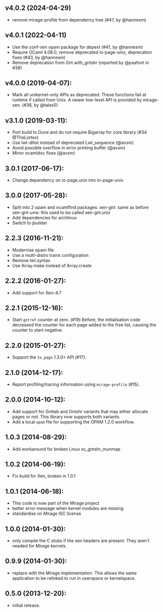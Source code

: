 ## v4.0.2 (2024-04-29)
- remove mirage-profile from dependency tree (#47, by @hannesm)

## v4.0.1 (2022-04-11)
- Use the conf-xen opam package for depext (#41, by @hannesm)
- Require OCaml 4.08.0, remove deprecated io-page-unix, deprecation fixes
  (#43, by @hannesm)
- Remove deprecation from Gnt.with_gntshr (reported by @psafont in #38)

## v4.0.0 (2019-04-07):
- Mark all unikernel-only APIs as deprecated. These functions
  fail at runtime if called from Unix. A newer low-level API
  is provided by mirage-xen. (#36, by @talex5)

## v3.1.0 (2019-03-11):
- Port build to Dune and do not require Bigarray for
  core library (#34 @TheLortex)
- Use lwt-dllist instead of deprecated Lwt_sequence (@avsm)
- Avoid possible overflow in error printing buffer (@avsm)
- Minor ocamldoc fixes (@avsm)

## 3.0.1 (2017-06-17):
* Change dependency on io-page.unix into io-page-unix

## 3.0.0 (2017-05-28):
* Split into 2 opam and ocamlfind packages:
  xen-gnt: same as before
  xen-gnt-unix: this used to be called xen-gnt.unix
* Add dependencies for archlinux
* Switch to jbuilder

## 2.2.3 (2016-11-21):
* Modernise opam file
* Use a multi-distro travis configuration
* Remove lwt.syntax
* Use Array.make instead of Array.create

## 2.2.2 (2016-01-27):
* Add support for Xen-4.7

## 2.2.1 (2015-12-16):
* Start `gntref` counter at zero. (#19)
  Before, the initialisation code decreased the counter for each
  page added to the free list, causing the counter to start negative.

## 2.2.0 (2015-01-27):
* Support the `Io_page` 1.3.0+ API (#17).

## 2.1.0 (2014-12-17):
* Report profiling/tracing information using `mirage-profile` (#15).

## 2.0.0 (2014-10-12):
* Add support for Gnttab and Gntshr variants that may either
  allocate pages or not.  This library now supports both variants.
* Add a local `opam` file for supporting the OPAM 1.2.0 workflow.

## 1.0.3 (2014-08-29):
 * Add workaround for broken Linux xc_gntshr_munmap

## 1.0.2 (2014-06-19):
 * Fix build for Xen, broken in 1.0.1

## 1.0.1 (2014-06-18):
 * This code is now part of the Mirage project
 * better error message when kernel modules are missing
 * standardise on Mirage ISC license

## 1.0.0 (2014-01-30):
 * only compile the C stubs if the xen headers are present. They
   aren't needed for Mirage kernels.

## 0.9.9 (2014-01-30):
 * replace with the Mirage implementation. This allows the same
   application to be relinked to run in userspace or kernelspace.

## 0.5.0 (2013-12-20):
 * initial release.
